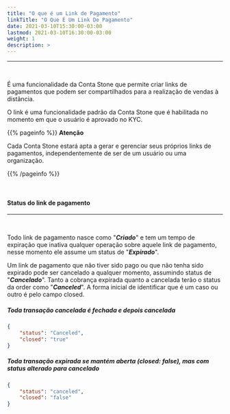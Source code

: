 ```yaml
---
title: "O que é um Link de Pagamento"
linkTitle: "O Que É Um Link De Pagamento"
date: 2021-03-10T15:30:00-03:00
lastmod: 2021-03-10T16:30:00-03:00
weight: 1
description: >
---
```


---

<br>

É uma funcionalidade da Conta Stone que permite criar links de pagamentos que podem ser compartilhados para a realização de vendas à distância. 

O link é uma funcionalidade padrão da Conta Stone que é habilitada no momento em que o usuário é aprovado no KYC. 


{{% pageinfo %}}
**Atenção**

Cada Conta Stone estará apta a gerar e gerenciar seus próprios links de pagamentos, independentemente de ser de um usuário ou uma organização.

{{% /pageinfo %}}

<br>

#### **Status do link de pagamento**
---
<br>

Todo link de pagamento nasce como "_**Criado**_" e tem um tempo de expiração que inativa qualquer operação sobre aquele link de pagamento, nesse momento ele assume um status de "_**Expirado**_".

Um link de pagamento que não tiver sido pago ou que não tenha sido expirado pode ser cancelado a qualquer momento, assumindo status de "_**Cancelado**_". Tanto a cobrança expirada quanto a cancelada terão o status da order como "_**Canceled**_". A forma inicial de identificar que
é um caso ou outro é pelo campo closed.


##### **Toda transação cancelada é fechada e depois cancelada**

```Json
{
	"status": "Canceled",
	"closed": "true"
}
```


##### **Toda transação expirada se mantém aberta (closed: false), mas com status alterado para cancelado**

```Json
{
	"status": "canceled",
	"closed": "false"
}
```